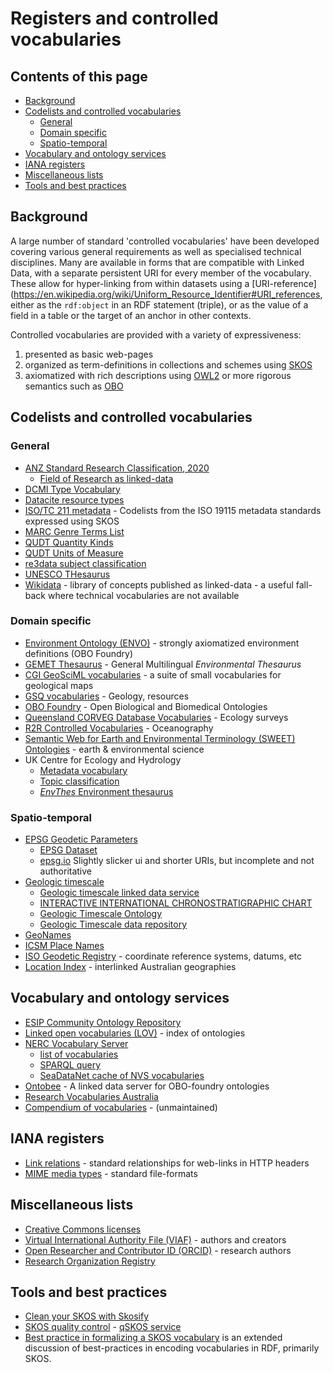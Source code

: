 # Registers and controlled vocabularies

<!-- TOC depthFrom:2 -->
## Contents of this page
- [Background](#background)
- [Codelists and controlled vocabularies](#codelists-and-controlled-vocabularies)
  - [General](#general)
  - [Domain specific](#domain-specific)
  - [Spatio-temporal](#spatio-temporal)
- [Vocabulary and ontology services](#vocabulary-and-ontology-services)
- [IANA registers](#iana-registers)
- [Miscellaneous lists](#miscellaneous-lists)
- [Tools and best practices](#tools-and-best-practices)
<!-- /TOC -->

## Background 

A large number of standard 'controlled vocabularies' have been developed covering various general requirements as well as specialised technical disciplines. 
Many are available in forms that are compatible with Linked Data, with a separate persistent URI for every member of the vocabulary. 
These allow for hyper-linking from within datasets using a [URI-reference](https://en.wikipedia.org/wiki/Uniform_Resource_Identifier#URI_references, either as the `rdf:object` in an RDF statement (triple), or as the value of a field in a table or the target of an anchor in other contexts. 

Controlled vocabularies are provided with a variety of expressiveness: 
1. presented as basic web-pages
2. organized as term-definitions in collections and schemes using [SKOS](https://www.w3.org/TR/skos-primer/)
3. axiomatized with rich descriptions using [OWL2](https://www.w3.org/TR/owl2-primer/) or more rigorous semantics such as [OBO](http://www.obofoundry.org/) 

## Codelists and controlled vocabularies
### General
- [ANZ Standard Research Classification, 2020](https://www.abs.gov.au/AUSSTATS/abs@.nsf/Lookup/1297.0Main+Features12020)
  - [Field of Research as linked-data](https://vocabs.ands.org.au/repository/api/lda/anzsrc-for/concept)
- [DCMI Type Vocabulary](https://www.dublincore.org/specifications/dublin-core/dcmi-terms/#section-7)
- [Datacite resource types](https://schema.datacite.org/meta/kernel-4.1/include/datacite-resourceType-v4.1.xsd)
- [ISO/TC 211 metadata](http://registry.it.csiro.au/def/isotc211) - Codelists from the ISO 19115 metadata standards expressed using SKOS
- [MARC Genre Terms List](https://id.loc.gov/vocabulary/marcgt.html)
- [QUDT Quantity Kinds](http://www.qudt.org/doc/2020/08/DOC_VOCAB-QUANTITY-KINDS-ALL-v2.1.html)
- [QUDT Units of Measure](http://www.qudt.org/doc/2020/08/DOC_VOCAB-UNITS-ALL-v2.1.html)
- [re3data subject classification](https://www.re3data.org/browse/by-subject/)
- [UNESCO THesaurus](https://skos.um.es/unescothes/)
- [Wikidata](http://www.wikidata.org) - library of concepts published as linked-data - a useful fall-back where technical vocabularies are not available 

### Domain specific
- [Environment Ontology (ENVO)](http://environmentontology.org/) - strongly axiomatized environment definitions (OBO Foundry)
- [GEMET Thesaurus](https://www.eionet.europa.eu/gemet/en/webservices/) - General Multilingual _Environmental Thesaurus_ 
- [CGI GeoSciML vocabularies](https://geosciml.org/resource/) - a suite of small vocabularies for geological maps
- [GSQ vocabularies](https://github.com/geological-survey-of-queensland/vocabularies/tree/master/vocabularies) - Geology, resources
- [OBO Foundry](http://www.obofoundry.org/) - Open Biological and Biomedical Ontologies
- [Queensland CORVEG Database Vocabularies](https://linkeddata.tern.org.au/viewer/corveg/) - Ecology surveys
- [R2R Controlled Vocabularies](https://www.rvdata.us/about/technical-details/vocabularies) - Oceanography
- [Semantic Web for Earth and Environmental Terminology (SWEET) Ontologies](https://github.com/ESIPFed/sweet) - earth & environmental science 
- UK Centre for Ecology and Hydrology 
  - [Metadata vocabulary](http://vocabs.ceh.ac.uk/edg/tbl/cehmd.editor)
  - [Topic classification](http://vocabs.ceh.ac.uk/edg/tbl/cehmd.editor#http%3A%2F%2Fonto.nerc.ac.uk%2FCEHMD%2Ftopic)
  - [_EnvThes_ Environment thesaurus](http://vocabs.ceh.ac.uk/edg/tbl/EnvThes.editor) 

### Spatio-temporal 
- [EPSG Geodetic Parameters](http://www.epsg-registry.org/)
  - [EPSG Dataset](http://www.epsg.org/EPSGDataset/DownloadDataset.aspx)
  - [epsg.io](http://epsg.io) Slightly slicker ui and shorter URIs, but incomplete and not authoritative
- [Geologic timescale](https://vocabs.ands.org.au/viewById/196)
  - [Geologic timescale linked data service](http://resource.geosciml.org/classifier/ics/ischart)
  - [INTERACTIVE INTERNATIONAL CHRONOSTRATIGRAPHIC CHART](https://kurrawong.net/timescale/)
  - [Geologic Timescale Ontology](https://github.com/CGI-IUGS/timescale-ont)
  - [Geologic Timescale data repository](https://github.com/CGI-IUGS/timescale-data)
- [GeoNames](http://www.geonames.org/)
- [ICSM Place Names](https://placenames.fsdf.org.au/)
- [ISO Geodetic Registry](https://geodetic.isotc211.org/) - coordinate reference systems, datums, etc
- [Location Index](http://loci.cat/) - interlinked Australian geographies

## Vocabulary and ontology services
- [ESIP Community Ontology Repository](http://cor.esipfed.org/ont/#/) 
- [Linked open vocabularies (LOV)](https://lov.linkeddata.es/) - index of ontologies
- [NERC Vocabulary Server](https://www.bodc.ac.uk/resources/products/web_services/vocab/)
  - [list of vocabularies](https://vocab.nerc.ac.uk/collection/)
  - [SPARQL query](http://vocab.nerc.ac.uk/sparql/)
  - [SeaDataNet cache of NVS vocabularies](http://seadatanet.maris2.nl/v_bodc_vocab_v2/welcome.asp)
- [Ontobee](http://www.ontobee.org/) - A linked data server for OBO-foundry ontologies
- [Research Vocabularies Australia](https://vocabs.ands.org.au/)
- [Compendium of vocabularies](https://confluence.csiro.au/display/VOCAB/Compendium+of+vocabularies) - (unmaintained)

## IANA registers
- [Link relations](https://www.iana.org/assignments/link-relations/link-relations.xhtml) - standard relationships for web-links in HTTP headers
- [MIME media types](https://www.iana.org/assignments/media-types/media-types.xhtml) - standard file-formats

## Miscellaneous lists
- [Creative Commons licenses](http://creativecommons.org/licenses/)
- [Virtual International Authority File (VIAF)](http://viaf.org/) - authors and creators
- [Open Researcher and Contributor ID (ORCID)](http://orcid.org/) - research authors
- [Research Organization Registry](https://ror.org/)

## Tools and best practices
- [Clean your SKOS with Skosify](https://github.com/NatLibFi/Skosify/)
- [SKOS quality control](https://github.com/cmader/qSKOS/) - [qSKOS service](https://qskos.poolparty.biz/)
- [Best practice in formalizing a SKOS vocabulary](skos-bp.md) is an extended discussion of best-practices in encoding vocabularies in RDF, primarily SKOS. 


